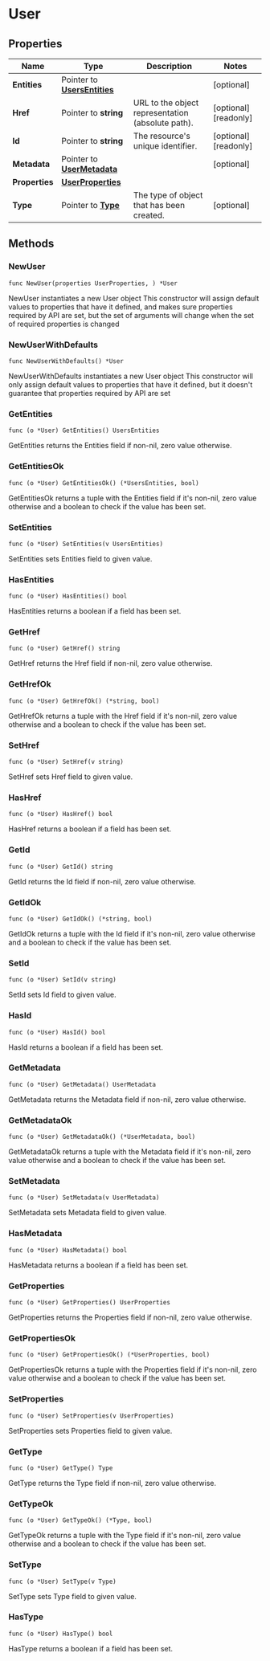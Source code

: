 # User

## Properties

|Name | Type | Description | Notes|
|------------ | ------------- | ------------- | -------------|
|**Entities** | Pointer to [**UsersEntities**](UsersEntities.md) |  | [optional] |
|**Href** | Pointer to **string** | URL to the object representation (absolute path). | [optional] [readonly] |
|**Id** | Pointer to **string** | The resource&#39;s unique identifier. | [optional] [readonly] |
|**Metadata** | Pointer to [**UserMetadata**](UserMetadata.md) |  | [optional] |
|**Properties** | [**UserProperties**](UserProperties.md) |  | |
|**Type** | Pointer to [**Type**](Type.md) | The type of object that has been created. | [optional] |

## Methods

### NewUser

`func NewUser(properties UserProperties, ) *User`

NewUser instantiates a new User object
This constructor will assign default values to properties that have it defined,
and makes sure properties required by API are set, but the set of arguments
will change when the set of required properties is changed

### NewUserWithDefaults

`func NewUserWithDefaults() *User`

NewUserWithDefaults instantiates a new User object
This constructor will only assign default values to properties that have it defined,
but it doesn't guarantee that properties required by API are set

### GetEntities

`func (o *User) GetEntities() UsersEntities`

GetEntities returns the Entities field if non-nil, zero value otherwise.

### GetEntitiesOk

`func (o *User) GetEntitiesOk() (*UsersEntities, bool)`

GetEntitiesOk returns a tuple with the Entities field if it's non-nil, zero value otherwise
and a boolean to check if the value has been set.

### SetEntities

`func (o *User) SetEntities(v UsersEntities)`

SetEntities sets Entities field to given value.

### HasEntities

`func (o *User) HasEntities() bool`

HasEntities returns a boolean if a field has been set.

### GetHref

`func (o *User) GetHref() string`

GetHref returns the Href field if non-nil, zero value otherwise.

### GetHrefOk

`func (o *User) GetHrefOk() (*string, bool)`

GetHrefOk returns a tuple with the Href field if it's non-nil, zero value otherwise
and a boolean to check if the value has been set.

### SetHref

`func (o *User) SetHref(v string)`

SetHref sets Href field to given value.

### HasHref

`func (o *User) HasHref() bool`

HasHref returns a boolean if a field has been set.

### GetId

`func (o *User) GetId() string`

GetId returns the Id field if non-nil, zero value otherwise.

### GetIdOk

`func (o *User) GetIdOk() (*string, bool)`

GetIdOk returns a tuple with the Id field if it's non-nil, zero value otherwise
and a boolean to check if the value has been set.

### SetId

`func (o *User) SetId(v string)`

SetId sets Id field to given value.

### HasId

`func (o *User) HasId() bool`

HasId returns a boolean if a field has been set.

### GetMetadata

`func (o *User) GetMetadata() UserMetadata`

GetMetadata returns the Metadata field if non-nil, zero value otherwise.

### GetMetadataOk

`func (o *User) GetMetadataOk() (*UserMetadata, bool)`

GetMetadataOk returns a tuple with the Metadata field if it's non-nil, zero value otherwise
and a boolean to check if the value has been set.

### SetMetadata

`func (o *User) SetMetadata(v UserMetadata)`

SetMetadata sets Metadata field to given value.

### HasMetadata

`func (o *User) HasMetadata() bool`

HasMetadata returns a boolean if a field has been set.

### GetProperties

`func (o *User) GetProperties() UserProperties`

GetProperties returns the Properties field if non-nil, zero value otherwise.

### GetPropertiesOk

`func (o *User) GetPropertiesOk() (*UserProperties, bool)`

GetPropertiesOk returns a tuple with the Properties field if it's non-nil, zero value otherwise
and a boolean to check if the value has been set.

### SetProperties

`func (o *User) SetProperties(v UserProperties)`

SetProperties sets Properties field to given value.


### GetType

`func (o *User) GetType() Type`

GetType returns the Type field if non-nil, zero value otherwise.

### GetTypeOk

`func (o *User) GetTypeOk() (*Type, bool)`

GetTypeOk returns a tuple with the Type field if it's non-nil, zero value otherwise
and a boolean to check if the value has been set.

### SetType

`func (o *User) SetType(v Type)`

SetType sets Type field to given value.

### HasType

`func (o *User) HasType() bool`

HasType returns a boolean if a field has been set.



